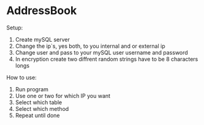 # AddressBook
Setup:
1. Create mySQL server
2. Change the ip`s, yes both, to you internal and or external ip
3. Change user and pass to your mySQL user username and password
4. In encryption create two diffrent random strings have to be 8 characters longs 

How to use:
1. Run program
2. Use one or two for which IP you want
3. Select which table
4. Select which method
5. Repeat until done
